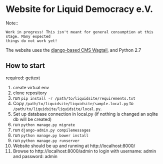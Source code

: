 # Website for Liquid Democracy e.V.

Note::

    Work in progress! This isn't meant for general consumption at this stage. Many expected
    things do not work yet!

The website uses the [django-based CMS Wagtail](https://wagtail.io/), and Python 2.7

## How to start

required: gettext

1. create virtual env
2. clone repository
3. run `pip install -r /path/to/liquidsite/requirements.txt`
4. Copy `/path/to/liquidsite/liquidsite/sample.local.py` to `/path/to/liquidsite/liquidsite/local.py`.
5. Set up database connection in local.py (if nothing is changed an sqlite db will be created)
6. run `python manage.py migrate`
7. run `django-admin.py compilemessages`
8. run `python manage.py bower install`
9. run `python manage.py runserver`
10. Website should be up and running at http://localhost:8000/
11. Browse to  http://localhost:8000/admin to login with username: admin and password: admin

